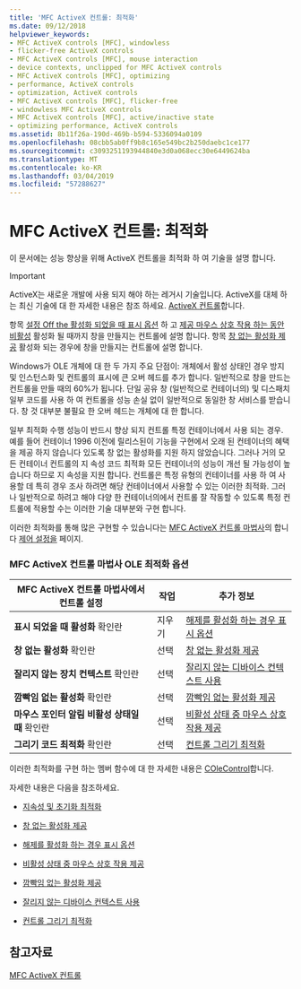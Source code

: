 ```yaml
---
title: 'MFC ActiveX 컨트롤: 최적화'
ms.date: 09/12/2018
helpviewer_keywords:
- MFC ActiveX controls [MFC], windowless
- flicker-free ActiveX controls
- MFC ActiveX controls [MFC], mouse interaction
- device contexts, unclipped for MFC ActiveX controls
- MFC ActiveX controls [MFC], optimizing
- performance, ActiveX controls
- optimization, ActiveX controls
- MFC ActiveX controls [MFC], flicker-free
- windowless MFC ActiveX controls
- MFC ActiveX controls [MFC], active/inactive state
- optimizing performance, ActiveX controls
ms.assetid: 8b11f26a-190d-469b-b594-5336094a0109
ms.openlocfilehash: 08cbb5ab0ff9b8c165e549bc2b250daebc1ce177
ms.sourcegitcommit: c3093251193944840e3d0a068ecc30e6449624ba
ms.translationtype: MT
ms.contentlocale: ko-KR
ms.lasthandoff: 03/04/2019
ms.locfileid: "57288627"
---
```

# <a name="mfc-activex-controls-optimization"></a>MFC ActiveX 컨트롤: 최적화

이 문서에는 성능 향상을 위해 ActiveX 컨트롤을 최적화 하 여 기술을 설명 합니다.

>[!IMPORTANT]
> ActiveX는 새로운 개발에 사용 되지 해야 하는 레거시 기술입니다. ActiveX를 대체 하는 최신 기술에 대 한 자세한 내용은 참조 하세요. [ActiveX 컨트롤](activex-controls.md)합니다.

항목 [설정 Off the 활성화 되었을 때 표시 옵션](../mfc/turning-off-the-activate-when-visible-option.md) 하 고 [제공 마우스 상호 작용 하는 동안 비활성](../mfc/providing-mouse-interaction-while-inactive.md) 활성화 될 때까지 창을 만들지는 컨트롤에 설명 합니다. 항목 [창 없는 활성화 제공](../mfc/providing-windowless-activation.md) 활성화 되는 경우에 창을 만들지는 컨트롤에 설명 합니다.

Windows가 OLE 개체에 대 한 두 가지 주요 단점이: 개체에서 활성 상태인 경우 방지 및 인스턴스화 및 컨트롤의 표시에 큰 오버 헤드를 추가 합니다. 일반적으로 창을 만드는 컨트롤을 만들 때의 60%가 됩니다. 단일 공유 창 (일반적으로 컨테이너의) 및 디스패치 일부 코드를 사용 하 여 컨트롤을 성능 손실 없이 일반적으로 동일한 창 서비스를 받습니다. 창 것 대부분 불필요 한 오버 헤드는 개체에 대 한 합니다.

일부 최적화 수행 성능이 반드시 향상 되지 컨트롤 특정 컨테이너에서 사용 되는 경우. 예를 들어 컨테이너 1996 이전에 릴리스된이 기능을 구현에서 오래 된 컨테이너의 혜택을 제공 하지 않습니다 있도록 창 없는 활성화를 지원 하지 않았습니다. 그러나 거의 모든 컨테이너 컨트롤의 지 속성 코드 최적화 모든 컨테이너의 성능이 개선 될 가능성이 높습니다 하므로 지 속성을 지원 합니다. 컨트롤은 특정 유형의 컨테이너를 사용 하 여 사용할 데 특히 경우 조사 하려면 해당 컨테이너에서 사용할 수 있는 이러한 최적화. 그러나 일반적으로 하려고 해야 다양 한 컨테이너의에서 컨트롤 잘 작동할 수 있도록 특정 컨트롤에 적용할 수는 이러한 기술 대부분와 구현 합니다.

이러한 최적화를 통해 많은 구현할 수 있습니다는 [MFC ActiveX 컨트롤 마법사](../mfc/reference/mfc-activex-control-wizard.md)의 합니다 [제어 설정을](../mfc/reference/control-settings-mfc-activex-control-wizard.md) 페이지.

### <a name="mfc-activex-control-wizard-ole-optimization-options"></a>MFC ActiveX 컨트롤 마법사 OLE 최적화 옵션

|MFC ActiveX 컨트롤 마법사에서 컨트롤 설정|작업|추가 정보|
|-------------------------------------------------------|------------|----------------------|
|**표시 되었을 때 활성화** 확인란|지우기|[해제를 활성화 하는 경우 표시 옵션](../mfc/turning-off-the-activate-when-visible-option.md)|
|**창 없는 활성화** 확인란|선택|[창 없는 활성화 제공](../mfc/providing-windowless-activation.md)|
|**잘리지 않는 장치 컨텍스트** 확인란|선택|[잘리지 않는 디바이스 컨텍스트 사용](../mfc/using-an-unclipped-device-context.md)|
|**깜빡임 없는 활성화** 확인란|선택|[깜빡임 없는 활성화 제공](../mfc/providing-flicker-free-activation.md)|
|**마우스 포인터 알림 비활성 상태일 때** 확인란|선택|[비활성 상태 중 마우스 상호 작용 제공](../mfc/providing-mouse-interaction-while-inactive.md)|
|**그리기 코드 최적화** 확인란|선택|[컨트롤 그리기 최적화](../mfc/optimizing-control-drawing.md)|

이러한 최적화를 구현 하는 멤버 함수에 대 한 자세한 내용은 [COleControl](../mfc/reference/colecontrol-class.md)합니다.

자세한 내용은 다음을 참조하세요.

- [지속성 및 초기화 최적화](../mfc/optimizing-persistence-and-initialization.md)

- [창 없는 활성화 제공](../mfc/providing-windowless-activation.md)

- [해제를 활성화 하는 경우 표시 옵션](../mfc/turning-off-the-activate-when-visible-option.md)

- [비활성 상태 중 마우스 상호 작용 제공](../mfc/providing-mouse-interaction-while-inactive.md)

- [깜빡임 없는 활성화 제공](../mfc/providing-flicker-free-activation.md)

- [잘리지 않는 디바이스 컨텍스트 사용](../mfc/using-an-unclipped-device-context.md)

- [컨트롤 그리기 최적화](../mfc/optimizing-control-drawing.md)

## <a name="see-also"></a>참고자료

[MFC ActiveX 컨트롤](../mfc/mfc-activex-controls.md)
